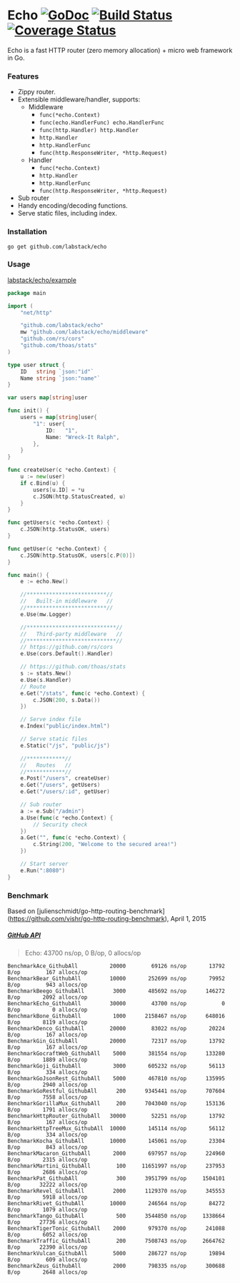 # Echo [![GoDoc](http://img.shields.io/badge/go-documentation-blue.svg?style=flat-square)](http://godoc.org/github.com/labstack/echo) [![Build Status](http://img.shields.io/travis/labstack/echo.svg?style=flat-square)](https://travis-ci.org/labstack/echo) [![Coverage Status](http://img.shields.io/coveralls/labstack/echo.svg?style=flat-square)](https://coveralls.io/r/labstack/echo)
Echo is a fast HTTP router (zero memory allocation) + micro web framework in Go.

### Features
- Zippy router.
- Extensible middleware/handler, supports:
	- Middleware
		- `func(*echo.Context)`
		- `func(echo.HandlerFunc) echo.HandlerFunc`
		- `func(http.Handler) http.Handler`
		- `http.Handler`
		- `http.HandlerFunc`
		- `func(http.ResponseWriter, *http.Request)`
	- Handler
		- `func(*echo.Context)`
		- `http.Handler`
		- `http.HandlerFunc`
		- `func(http.ResponseWriter, *http.Request)`
- Sub router
- Handy encoding/decoding functions.
- Serve static files, including index.

### Installation
```go get github.com/labstack/echo```

### Usage
[labstack/echo/example](https://github.com/labstack/echo/tree/master/example)

```go
package main

import (
	"net/http"

	"github.com/labstack/echo"
	mw "github.com/labstack/echo/middleware"
	"github.com/rs/cors"
	"github.com/thoas/stats"
)

type user struct {
	ID   string `json:"id"`
	Name string `json:"name"`
}

var users map[string]user

func init() {
	users = map[string]user{
		"1": user{
			ID:   "1",
			Name: "Wreck-It Ralph",
		},
	}
}

func createUser(c *echo.Context) {
	u := new(user)
	if c.Bind(u) {
		users[u.ID] = *u
		c.JSON(http.StatusCreated, u)
	}
}

func getUsers(c *echo.Context) {
	c.JSON(http.StatusOK, users)
}

func getUser(c *echo.Context) {
	c.JSON(http.StatusOK, users[c.P(0)])
}

func main() {
	e := echo.New()

	//*************************//
	//   Built-in middleware   //
	//*************************//
	e.Use(mw.Logger)

	//****************************//
	//   Third-party middleware   //
	//****************************//
	// https://github.com/rs/cors
	e.Use(cors.Default().Handler)

	// https://github.com/thoas/stats
	s := stats.New()
	e.Use(s.Handler)
	// Route
	e.Get("/stats", func(c *echo.Context) {
		c.JSON(200, s.Data())
	})

	// Serve index file
	e.Index("public/index.html")

	// Serve static files
	e.Static("/js", "public/js")

	//************//
	//   Routes   //
	//************//
	e.Post("/users", createUser)
	e.Get("/users", getUsers)
	e.Get("/users/:id", getUser)

	// Sub router
	a := e.Sub("/admin")
	a.Use(func(c *echo.Context) {
		// Security check
	})
	a.Get("", func(c *echo.Context) {
		c.String(200, "Welcome to the secured area!")
	})

	// Start server
	e.Run(":8080")
}
```

### Benchmark
Based on [julienschmidt/go-http-routing-benchmark] (https://github.com/vishr/go-http-routing-benchmark), April 1, 2015
##### [GitHub API](http://developer.github.com/v3)
> Echo: 43700 ns/op, 0 B/op, 0 allocs/op

```
BenchmarkAce_GithubAll	   		20000	     69126 ns/op	   13792 B/op	     167 allocs/op
BenchmarkBear_GithubAll	   		10000	    252699 ns/op	   79952 B/op	     943 allocs/op
BenchmarkBeego_GithubAll		 3000	    485692 ns/op	  146272 B/op	    2092 allocs/op
BenchmarkEcho_GithubAll	   		30000	     43700 ns/op	       0 B/op	       0 allocs/op
BenchmarkBone_GithubAll	    	 1000	   2158467 ns/op	  648016 B/op	    8119 allocs/op
BenchmarkDenco_GithubAll   		20000	     83022 ns/op	   20224 B/op	     167 allocs/op
BenchmarkGin_GithubAll	   		20000	     72317 ns/op	   13792 B/op	     167 allocs/op
BenchmarkGocraftWeb_GithubAll	 5000	    381554 ns/op	  133280 B/op	    1889 allocs/op
BenchmarkGoji_GithubAll	    	 3000	    605232 ns/op	   56113 B/op	     334 allocs/op
BenchmarkGoJsonRest_GithubAll	 5000	    467810 ns/op	  135995 B/op	    2940 allocs/op
BenchmarkGoRestful_GithubAll	  200	   9345441 ns/op	  707604 B/op	    7558 allocs/op
BenchmarkGorillaMux_GithubAll	  200	   7043040 ns/op	  153136 B/op	    1791 allocs/op
BenchmarkHttpRouter_GithubAll	30000	     52251 ns/op	   13792 B/op	     167 allocs/op
BenchmarkHttpTreeMux_GithubAll	10000	    145114 ns/op	   56112 B/op	     334 allocs/op
BenchmarkKocha_GithubAll	    10000	    145061 ns/op	   23304 B/op	     843 allocs/op
BenchmarkMacaron_GithubAll	     2000	    697957 ns/op	  224960 B/op	    2315 allocs/op
BenchmarkMartini_GithubAll	      100	  11651997 ns/op	  237953 B/op	    2686 allocs/op
BenchmarkPat_GithubAll	          300	   3951799 ns/op	 1504101 B/op	   32222 allocs/op
BenchmarkRevel_GithubAll	     2000	   1129370 ns/op	  345553 B/op	    5918 allocs/op
BenchmarkRivet_GithubAll	    10000	    246564 ns/op	   84272 B/op	    1079 allocs/op
BenchmarkTango_GithubAll	      500	   3544850 ns/op	 1338664 B/op	   27736 allocs/op
BenchmarkTigerTonic_GithubAll	 2000	    979370 ns/op	  241088 B/op	    6052 allocs/op
BenchmarkTraffic_GithubAll	      200	   7508743 ns/op	 2664762 B/op	   22390 allocs/op
BenchmarkVulcan_GithubAll	     5000	    286727 ns/op	   19894 B/op	     609 allocs/op
BenchmarkZeus_GithubAll	         2000	    798335 ns/op	  300688 B/op	    2648 allocs/op
```
